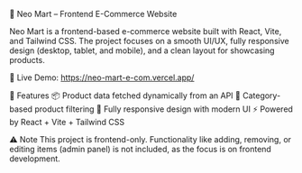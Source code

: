 🛒 Neo Mart – Frontend E-Commerce Website

Neo Mart is a frontend-based e-commerce website built with React, Vite, and Tailwind CSS.
The project focuses on a smooth UI/UX, fully responsive design (desktop, tablet, and mobile), and a clean layout for showcasing products.

🔗 Live Demo: https://neo-mart-e-com.vercel.app/

🔑 Features
📦 Product data fetched dynamically from an API
📂 Category-based product filtering
📱 Fully responsive design with modern UI
⚡ Powered by React + Vite + Tailwind CSS

⚠️ Note
This project is frontend-only. Functionality like adding, removing, or editing items (admin panel) is not included, as the focus is on frontend development.
